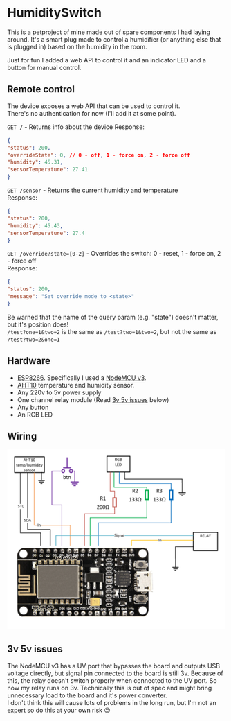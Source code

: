 # HumiditySwitch

This is a petproject of mine made out of spare components I had laying around.
It's a smart plug made to control a humidifier (or anything else that is plugged in) based on the humidity in the room.

Just for fun I added a web API to control it and an indicator LED and a button for manual control.

## Remote control

The device exposes a web API that can be used to control it.  
There's no authentication for now (I'll add it at some point).  

`GET /` - Returns info about the device
Response:
```json
{
"status": 200,
"overrideState": 0, // 0 - off, 1 - force on, 2 - force off
"humidity": 45.31,
"sensorTemperature": 27.41
}
```

`GET /sensor` - Returns the current humidity and temperature  
Response:
```json
{
"status": 200,
"humidity": 45.43,
"sensorTemperature": 27.4
}
```

`GET /override?state=[0-2]` - Overrides the switch: 0 - reset, 1 - force on, 2 - force off  
Response:
```json
{
"status": 200,
"message": "Set override mode to <state>"
}
```

Be warned that the name of the query param (e.g. "state") doesn't matter, but it's position does!  
`/test?one=1&two=2` is the same as `/test?two=1&two=2`, but not the same as `/test?two=2&one=1`

## Hardware

- [ESP8266](https://en.wikipedia.org/wiki/ESP8266). Specifically I used a [NodeMCU v3](https://www.nodemcu.com/index_en.html).
- [AHT10](https://esphome.io/components/sensor/aht10.html) temperature and humidity sensor.
- Any 220v to 5v power supply
- One channel relay module (Read [3v 5v issues](#3v-5v-issues) below)
- Any button
- An RGB LED

## Wiring

![Wiring layout](scheme.png)

## 3v 5v issues

The NodeMCU v3 has a UV port that bypasses the board and outputs USB voltage directly, but signal pin connected to the board is still 3v.
Because of this, the relay doesn't switch properly when connected to the UV port.
So now my relay runs on 3v. Technically this is out of spec and might bring unnecessary load to the board and it's power converter.  
I don't think this will cause lots of problems in the long run, but I'm not an expert so do this at your own risk 😉
